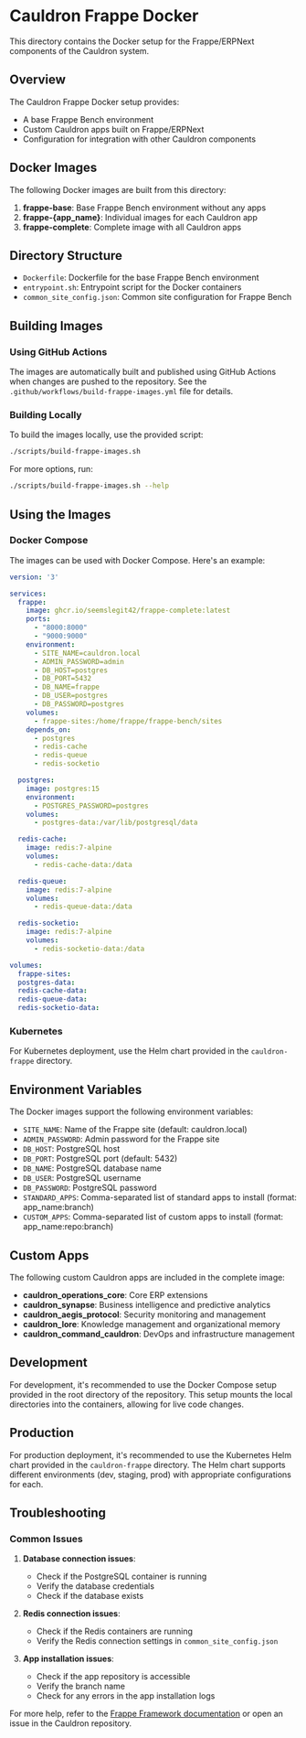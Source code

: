 # Cauldron Frappe Docker

This directory contains the Docker setup for the Frappe/ERPNext components of the Cauldron system.

## Overview

The Cauldron Frappe Docker setup provides:

- A base Frappe Bench environment
- Custom Cauldron apps built on Frappe/ERPNext
- Configuration for integration with other Cauldron components

## Docker Images

The following Docker images are built from this directory:

1. **frappe-base**: Base Frappe Bench environment without any apps
2. **frappe-{app_name}**: Individual images for each Cauldron app
3. **frappe-complete**: Complete image with all Cauldron apps

## Directory Structure

- `Dockerfile`: Dockerfile for the base Frappe Bench environment
- `entrypoint.sh`: Entrypoint script for the Docker containers
- `common_site_config.json`: Common site configuration for Frappe Bench

## Building Images

### Using GitHub Actions

The images are automatically built and published using GitHub Actions when changes are pushed to the repository. See the `.github/workflows/build-frappe-images.yml` file for details.

### Building Locally

To build the images locally, use the provided script:

```bash
./scripts/build-frappe-images.sh
```

For more options, run:

```bash
./scripts/build-frappe-images.sh --help
```

## Using the Images

### Docker Compose

The images can be used with Docker Compose. Here's an example:

```yaml
version: '3'

services:
  frappe:
    image: ghcr.io/seemslegit42/frappe-complete:latest
    ports:
      - "8000:8000"
      - "9000:9000"
    environment:
      - SITE_NAME=cauldron.local
      - ADMIN_PASSWORD=admin
      - DB_HOST=postgres
      - DB_PORT=5432
      - DB_NAME=frappe
      - DB_USER=postgres
      - DB_PASSWORD=postgres
    volumes:
      - frappe-sites:/home/frappe/frappe-bench/sites
    depends_on:
      - postgres
      - redis-cache
      - redis-queue
      - redis-socketio

  postgres:
    image: postgres:15
    environment:
      - POSTGRES_PASSWORD=postgres
    volumes:
      - postgres-data:/var/lib/postgresql/data

  redis-cache:
    image: redis:7-alpine
    volumes:
      - redis-cache-data:/data

  redis-queue:
    image: redis:7-alpine
    volumes:
      - redis-queue-data:/data

  redis-socketio:
    image: redis:7-alpine
    volumes:
      - redis-socketio-data:/data

volumes:
  frappe-sites:
  postgres-data:
  redis-cache-data:
  redis-queue-data:
  redis-socketio-data:
```

### Kubernetes

For Kubernetes deployment, use the Helm chart provided in the `cauldron-frappe` directory.

## Environment Variables

The Docker images support the following environment variables:

- `SITE_NAME`: Name of the Frappe site (default: cauldron.local)
- `ADMIN_PASSWORD`: Admin password for the Frappe site
- `DB_HOST`: PostgreSQL host
- `DB_PORT`: PostgreSQL port (default: 5432)
- `DB_NAME`: PostgreSQL database name
- `DB_USER`: PostgreSQL username
- `DB_PASSWORD`: PostgreSQL password
- `STANDARD_APPS`: Comma-separated list of standard apps to install (format: app_name:branch)
- `CUSTOM_APPS`: Comma-separated list of custom apps to install (format: app_name:repo:branch)

## Custom Apps

The following custom Cauldron apps are included in the complete image:

- **cauldron_operations_core**: Core ERP extensions
- **cauldron_synapse**: Business intelligence and predictive analytics
- **cauldron_aegis_protocol**: Security monitoring and management
- **cauldron_lore**: Knowledge management and organizational memory
- **cauldron_command_cauldron**: DevOps and infrastructure management

## Development

For development, it's recommended to use the Docker Compose setup provided in the root directory of the repository. This setup mounts the local directories into the containers, allowing for live code changes.

## Production

For production deployment, it's recommended to use the Kubernetes Helm chart provided in the `cauldron-frappe` directory. The Helm chart supports different environments (dev, staging, prod) with appropriate configurations for each.

## Troubleshooting

### Common Issues

1. **Database connection issues**:
   - Check if the PostgreSQL container is running
   - Verify the database credentials
   - Check if the database exists

2. **Redis connection issues**:
   - Check if the Redis containers are running
   - Verify the Redis connection settings in `common_site_config.json`

3. **App installation issues**:
   - Check if the app repository is accessible
   - Verify the branch name
   - Check for any errors in the app installation logs

For more help, refer to the [Frappe Framework documentation](https://frappeframework.com/docs) or open an issue in the Cauldron repository.
